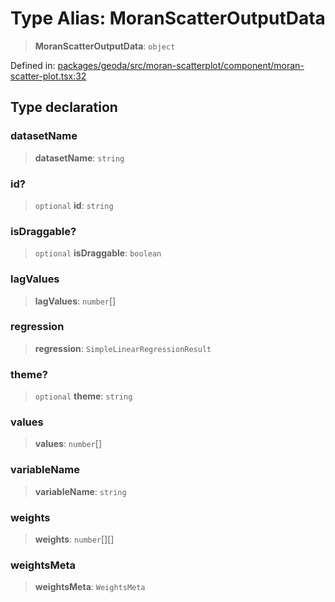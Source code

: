 # Type Alias: MoranScatterOutputData

> **MoranScatterOutputData**: `object`

Defined in: [packages/geoda/src/moran-scatterplot/component/moran-scatter-plot.tsx:32](https://github.com/GeoDaCenter/openassistant/blob/29609671cd3dde9838cd883f922b4386c5dff272/packages/geoda/src/moran-scatterplot/component/moran-scatter-plot.tsx#L32)

## Type declaration

### datasetName

> **datasetName**: `string`

### id?

> `optional` **id**: `string`

### isDraggable?

> `optional` **isDraggable**: `boolean`

### lagValues

> **lagValues**: `number`[]

### regression

> **regression**: `SimpleLinearRegressionResult`

### theme?

> `optional` **theme**: `string`

### values

> **values**: `number`[]

### variableName

> **variableName**: `string`

### weights

> **weights**: `number`[][]

### weightsMeta

> **weightsMeta**: `WeightsMeta`
